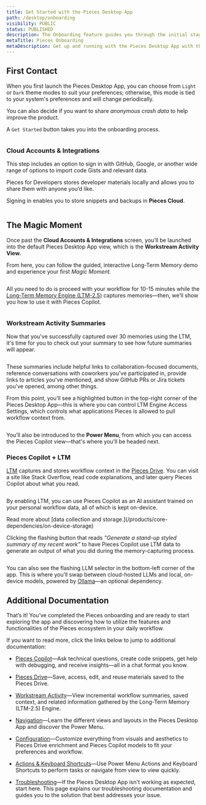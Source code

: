 ```yaml
---
title: Get Started with the Pieces Desktop App
path: /desktop/onboarding
visibility: PUBLIC
status: PUBLISHED
description: The Onboarding feature guides you through the initial stages of the Pieces Desktop App and sets you on your way to using the Long-Term Memory (LTM-2.5) Engine.
metaTitle: Pieces Onboarding
metaDescription: Get up and running with the Pieces Desktop App with this guided LTM + Pieces Copilot onboarding experience.
---
```


## First Contact

When you first launch the Pieces Desktop App, you can choose from `Light` or `Dark` theme modes to suit your preferences; otherwise, this mode is tied to your system's preferences and will change periodically.

You can also decide if you want to share *anonymous crash data* to help improve the product.

A `Get Started` button takes you into the onboarding process.

<Image src="https://storage.googleapis.com/hashnode_product_documentation_assets/desktop_app_assets/onboarding/second_rv_pfd_onboarding/revised_step_1.png" alt="" align="center" fullwidth="true" />

### Cloud Accounts & Integrations

This step includes an option to sign in with GitHub, Google, or another wide range of options to import code Gists and relevant data.

Pieces for Developers stores developer materials locally and allows you to share them with anyone you’d like.

Signing in enables you to store snippets and backups in **Pieces Cloud**.

<Image src="https://storage.googleapis.com/hashnode_product_documentation_assets/desktop_app_assets/onboarding/second_rv_pfd_onboarding/revised_login_page.png" alt="" align="center" fullwidth="true" />

## The Magic Moment

Once past the **Cloud Accounts & Integrations** screen, you’ll be launched into the default Pieces Desktop App view, which is the **Workstream Activity View.**

From here, you can follow the guided, interactive Long-Term Memory demo and experience your first *Magic Moment.*

<Image src="https://storage.googleapis.com/hashnode_product_documentation_assets/desktop_app_assets/onboarding/second_rv_pfd_onboarding/step_2_gif.gif" alt="" align="center" fullwidth="true" />

All you need to do is proceed with your workflow for 10-15 minutes while the [Long-Term Memory Engine (LTM-2.5)](/products/core-dependencies/pieces-os#ltm-25) captures memories—then, we’ll show you how to use it with Pieces Copilot.

<Image src="https://storage.googleapis.com/hashnode_product_documentation_assets/desktop_app_assets/onboarding/second_rv_pfd_onboarding/step_3_completed_workflow_memories_gathering.png" alt="" align="center" fullwidth="true" />

### Workstream Activity Summaries

Now that you've successfully captured over 30 memories using the LTM, it's time for you to check out your summary to see how future summaries will appear.

<Image src="https://storage.googleapis.com/hashnode_product_documentation_assets/desktop_app_assets/desktop_app_MAIN/new_media/Desktop%20App/gif_of_exploring_rollups.gif" alt="" align="center" fullwidth="true" />

These summaries include helpful links to collaboration-focused documents, reference conversations with coworkers you've participated in, provide links to articles you've mentioned, and show GitHub PRs or Jira tickets you've opened, among other things.

From this point, you’ll see a highlighted button in the top-right corner of the Pieces Desktop App—this is where you can control LTM Engine Access Settings, which controls what applications Pieces is allowed to pull workflow context from.

<Image src="https://storage.googleapis.com/hashnode_product_documentation_assets/desktop_app_assets/desktop_app_MAIN/new_media/Settings/Support%20%26%20Information/scrolling_power_menu.gif" alt="" align="center" fullwidth="true" />

You’ll also be introduced to the **Power Menu**, from which you can access the Pieces Copilot view—that's where you’ll be headed next.

### Pieces Copilot + LTM

[LTM](/products/core-dependencies/pieces-os#ltm-25) captures and stores workflow context in the [Pieces Drive](/products/core-dependencies/pieces-os#pieces-drive). You can visit a site like Stack Overflow, read code explanations, and later query Pieces Copilot about what you read.

<Image src="https://storage.googleapis.com/hashnode_product_documentation_assets/desktop_app_assets/desktop_app_MAIN/new_media/Desktop%20App/switching_llms_and_chatting.gif" alt="" align="center" fullwidth="true" />

By enabling LTM, you can use Pieces Copilot as an AI assistant trained on your personal workflow data, all of which is kept on-device.

<Callout type="info">
  Read more about [data collection and storage.](/products/core-dependencies/on-device-storage)
</Callout>

Clicking the flashing button that reads *“Generate a stand-up styled summary of my recent work”* to have Pieces Copilot use LTM data to generate an output of what you did during the memory-capturing process.

<Image src="https://storage.googleapis.com/hashnode_product_documentation_assets/desktop_app_assets/desktop_app_MAIN/new_media/gif_of_generating_a_standup_styled_summary.gif" alt="" align="center" fullwidth="true" />

You can also see the flashing LLM selector in the bottom-left corner of the app. This is where you’ll swap between cloud-hosted LLMs and local, on-device models, powered by [Ollama](/products/core-dependencies/ollama)—an optional dependency.

## Additional Documentation

That’s it! You’ve completed the Pieces onboarding and are ready to start exploring the app and discovering how to utilize the features and functionalities of the Pieces ecosystem in your daily workflow.

If you want to read more, click the links below to jump to additional documentation:

* [Pieces Copilot](/products/desktop/copilot)—Ask technical questions, create code snippets, get help with debugging, and receive insights—all in a chat format you know.

* [Pieces Drive](/products/desktop/drive)—Save, access, edit, and reuse materials saved to the Pieces Drive.

* [Workstream Activity](/products/desktop/workstream-activity)—View incremental workflow summaries, saved context, and related information gathered by the Long-Term Memory (LTM-2.5) Engine.

* [Navigation](/products/desktop/navigation)—Learn the different views and layouts in the Pieces Desktop App and discover the Power Menu.

* [Configuration](/products/desktop/configuration)—Customize everything from visuals and aesthetics to Pieces Drive enrichment and Pieces Copilot models to fit your preferences and workflow.

* [Actions & Keyboard Shortcuts](/products/desktop/actions)—Use Power Menu Actions and Keyboard Shortcuts to perform tasks or navigate from view to view quickly.

* [Troubleshooting](/products/desktop/troubleshooting)—If the Pieces Desktop App isn't working as expected, start here. This page explains our troubleshooting documentation and guides you to the solution that best addresses your issue.